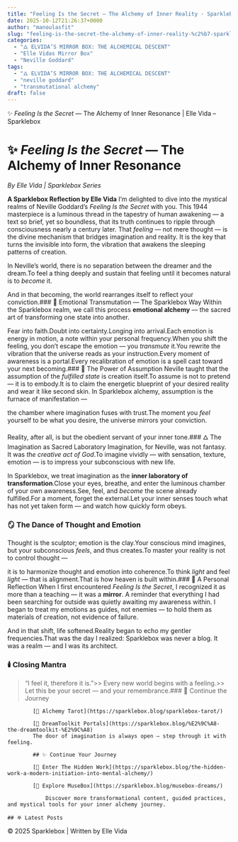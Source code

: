 ```yaml
---
title: "Feeling Is the Secret — The Alchemy of Inner Reality · Sparklebox Realm by Elle Vida"
date: 2025-10-12T21:26:37+0000
author: "manoulasfit"
slug: "feeling-is-the-secret-the-alchemy-of-inner-reality-%c2%b7-sparklebox-realm-by-elle-vida"
categories:
  - "🜂 ELVIDA’S MIRROR BOX: THE ALCHEMICAL DESCENT"
  - "Elle Vidas Mirror Box"
  - "Neville Goddard"
tags:
  - "🜂 ELVIDA’S MIRROR BOX: THE ALCHEMICAL DESCENT"
  - "neville goddard"
  - "transmutational alchemy"
draft: false
---
```

✨ *Feeling Is the Secret* — The Alchemy of Inner Resonance | Elle Vida – Sparklebox

  # ✨ *Feeling Is the Secret* — The Alchemy of Inner Resonance

  *By Elle Vida | Sparklebox Series*

  **A Sparklebox Reflection by Elle Vida** I’m delighted to dive into the mystical realms of Neville Goddard’s *Feeling Is the Secret* with you. This 1944 masterpiece is a luminous thread in the tapestry of human awakening — a text so brief, yet so boundless, that its truth continues to ripple through consciousness nearly a century later. That *feeling* — not mere thought — is the divine mechanism that bridges imagination and reality. It is the key that turns the invisible into form, the vibration that awakens the sleeping patterns of creation.

In Neville’s world, there is no separation between the dreamer and the dream.To feel a thing deeply and sustain that feeling until it becomes natural is to *become* it.

And in that becoming, the world rearranges itself to reflect your conviction.### 🔮 Emotional Transmutation — The Sparklebox Way
Within the Sparklebox realm, we call this process **emotional alchemy** — the sacred art of transforming one state into another.

Fear into faith.Doubt into certainty.Longing into arrival.Each emotion is energy in motion, a note within your personal frequency.When you shift the feeling, you don’t escape the emotion — you *transmute* it.You rewrite the vibration that the universe reads as your instruction.Every moment of awareness is a portal.Every recalibration of emotion is a spell cast toward your next becoming.### 🌙 The Power of Assumption
Neville taught that the assumption of the *fulfilled state* is creation itself.To assume is not to pretend — it is to embody.It is to claim the energetic blueprint of your desired reality and wear it like second skin. In Sparklebox alchemy, assumption is the furnace of manifestation —

the chamber where imagination fuses with trust.The moment you *feel* yourself to be what you desire, the universe mirrors your conviction.

Reality, after all, is but the obedient servant of your inner tone.### 🜂 The Imagination as Sacred Laboratory
Imagination, for Neville, was not fantasy. It was *the creative act of God*.To imagine vividly — with sensation, texture, emotion — is to impress your subconscious with new life.

In Sparklebox, we treat imagination as the **inner laboratory of transformation**.Close your eyes, breathe, and enter the luminous chamber of your own awareness.See, feel, and *become* the scene already fulfilled.For a moment, forget the external.Let your inner senses touch what has not yet taken form — and watch how quickly form obeys.

### 🪞 The Dance of Thought and Emotion
Thought is the sculptor; emotion is the clay.Your conscious mind imagines, but your subconscious *feels*, and thus creates.To master your reality is not to control thought —

it is to harmonize thought and emotion into coherence.To think *light* and feel *light* — that is alignment.That is how heaven is built within.### 🌸 A Personal Reflection
When I first encountered *Feeling Is the Secret*, I recognized it as more than a teaching — it was a **mirror**. A reminder that everything I had been searching for outside was quietly awaiting my awareness within. I began to treat my emotions as guides, not enemies — to hold them as materials of creation, not evidence of failure.

And in that shift, life softened.Reality began to echo my gentler frequencies.That was the day I realized: Sparklebox was never a blog. It was a realm — and I was its architect.

### 🕯️ Closing Mantra
> “I feel it, therefore it is.”>> Every new world begins with a feeling.>> Let this be your secret — and your remembrance.### 🌟 Continue the Journey

            [🔮 Alchemy Tarot](https://sparklebox.blog/sparklebox-tarot/)

            [🌌 DreamToolkit Portals](https://sparklebox.blog/%E2%9C%A8-the-dreamtoolkit-%E2%9C%A8)
            The door of imagination is always open — step through it with feeling.

            ## ✨ Continue Your Journey

            [🌙 Enter The Hidden Work](https://sparklebox.blog/the-hidden-work-a-modern-initiation-into-mental-alchemy/)

            [🫧 Explore MuseBox](https://sparklebox.blog/musebox-dreams/)

                Discover more transformational content, guided practices, and mystical tools for your inner alchemy journey.

    ## 𖤐 Latest Posts

  © 2025 Sparklebox | Written by Elle Vida